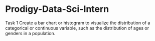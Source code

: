 # Prodigy-Data-Sci-Intern
Task 1
Create a bar chart or histogram to visualize the distribution of a categorical or continuous variable, such as the distribution of ages or genders in a population.
